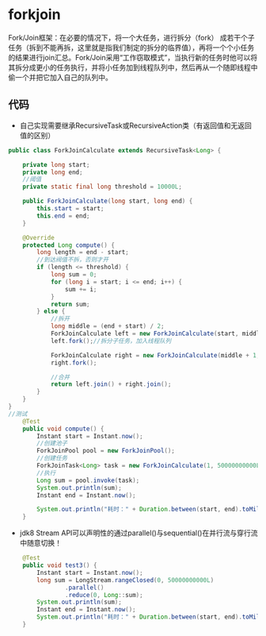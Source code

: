 # forkjoin
Fork/Join框架：在必要的情况下，将一个大任务，进行拆分（fork） 成若干个子任务（拆到不能再拆，这里就是指我们制定的拆分的临界值），再将一个个小任务的结果进行join汇总。Fork/Join采用“工作窃取模式”，当执行新的任务时他可以将其拆分成更小的任务执行，并将小任务加到线程队列中，然后再从一个随即线程中偷一个并把它加入自己的队列中。
## 代码
* 自己实现需要继承RecursiveTask或RecursiveAction类（有返回值和无返回值的区别）
```java
public class ForkJoinCalculate extends RecursiveTask<Long> {

    private long start;
    private long end;
    //阈值
    private static final long threshold = 10000L;

    public ForkJoinCalculate(long start, long end) {
        this.start = start;
        this.end = end;
    }

    @Override
    protected Long compute() {
        long length = end - start;
        //到达阀值不拆，否则才开
        if (length <= threshold) {
            long sum = 0;
            for (long i = start; i <= end; i++) {
                sum += i;
            }
            return sum;
        } else {
            //拆开
            long middle = (end + start) / 2;
            ForkJoinCalculate left = new ForkJoinCalculate(start, middle);
            left.fork();//拆分子任务，加入线程队列

            ForkJoinCalculate right = new ForkJoinCalculate(middle + 1, end);
            right.fork();

            //合并
            return left.join() + right.join();
        }
    }
}
//测试
    @Test
    public void compute() {
        Instant start = Instant.now();
        //创建池子
        ForkJoinPool pool = new ForkJoinPool();
        //创建任务
        ForkJoinTask<Long> task = new ForkJoinCalculate(1, 50000000000L);
        //执行
        Long sum = pool.invoke(task);
        System.out.println(sum);
        Instant end = Instant.now();

        System.out.println("耗时：" + Duration.between(start, end).toMillis());//5199
    }
```
* jdk8 Stream API可以声明性的通过parallel()与sequential()在并行流与穿行流中随意切换！
```java
    @Test
    public void test3() {
        Instant start = Instant.now();
        long sum = LongStream.rangeClosed(0, 50000000000L)
                .parallel()
                .reduce(0, Long::sum);
        System.out.println(sum);
        Instant end = Instant.now();
        System.out.println("耗时：" + Duration.between(start, end).toMillis());//15782
    }
```